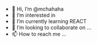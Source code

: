 - 👋 Hi, I’m @mchahaha
- 👀 I’m interested in 
- 🌱 I’m currently learning REACT
- 💞️ I’m looking to collaborate on ...
- 📫 How to reach me ...

<!---
mchahaha/mchahaha is a ✨ special ✨ repository because its `README.md` (this file) appears on your GitHub profile.
You can click the Preview link to take a look at your changes.
--->
